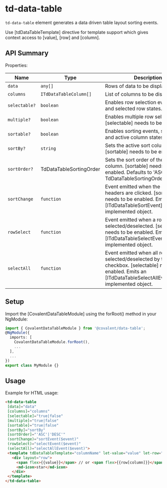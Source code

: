 # td-data-table

`td-data-table` element generates a data driven table layout sorting events.

Use [tdDataTableTemplate] directive for template support which gives context access to [value], [row] and [column].

## API Summary

Properties:

| Name | Type | Description |
| --- | --- | --- |
| `data` | `any[]` | Rows of data to be displayed.
| `columns` | `ITdDataTableColumn[]` | List of columns to be displayed.
| `selectable?` | `boolean` | Enables row selection events, hover and selected row states.
| `multiple?` | `boolean` | Enables multiple row selection. [selectable] needs to be enabled.
| `sortable?` | `boolean` | Enables sorting events, sort icons and active column states.
| `sortBy?` | `string` | Sets the active sort column. [sortable] needs to be enabled.
| `sortOrder?` | TdDataTableSortingOrder | Sets the sort order of the [sortBy] column. [sortable] needs to be enabled. Defaults to 'ASC' or TdDataTableSortingOrder.Ascending
| `sortChange` | `function` | Event emitted when the column headers are clicked. [sortable] needs to be enabled. Emits an [ITdDataTableSortEvent] implemented object.
| `rowSelect` | `function` | Event emitted when a row is selected/deselected. [selectable] needs to be enabled. Emits an [ITdDataTableSelectEvent] implemented object.
| `selectAll` | `function` | Event emitted when all rows are selected/deselected by the all checkbox. [selectable] needs to be enabled. Emits an [ITdDataTableSelectAllEvent] implemented object.

## Setup

Import the [CovalentDataTableModule] using the forRoot() method in your NgModule:

```typescript
import { CovalentDataTableModule } from '@covalent/data-table';
@NgModule({
  imports: [
    CovalentDataTableModule.forRoot(),
    ...
  ],
  ...
})
export class MyModule {}
```

## Usage

Example for HTML usage:

 ```html
<td-data-table
  [data]="data"
  [columns]="columns"
  [selectable]="true|false"
  [multiple]="true|false"
  [sortable]="true|false"
  [sortBy]="sortBy"
  [sortOrder]="'ASC'|'DESC'"
  (sortChange)="sortEvent($event)"
  (rowSelect)="selectEvent($event)"
  (selectAll)="selectAllEvent($event)">
  <template tdDataTableTemplate="columnName" let-value="value" let-row="row" let-column="column">
    <div layout="row">
      <span flex>{{value}}</span> // or <span flex>{{row[column]}}</span>
      <md-icon>star</md-icon>
    </div>
  </template>
</td-data-table>
 ```
